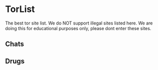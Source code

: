 # TorList

The best tor site list.
We do NOT support illegal sites listed here. We are doing this for educational purposes only, please dont enter these sites.

## Chats

## Drugs

